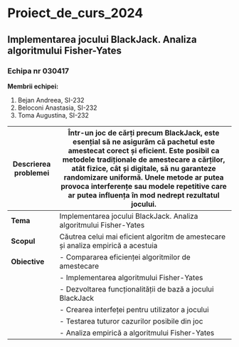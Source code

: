 # Proiect_de_curs_2024
## Implementarea jocului BlackJack. Analiza algoritmului Fisher-Yates

### Echipa nr 030417
**Membrii echipei:**
1. Bejan Andreea, SI-232
2. Beloconi Anastasia, SI-232
3. Toma Augustina, SI-232


|**Descrierea problemei**|Într-un joc de cărți precum BlackJack, este esențial să ne asigurăm că pachetul este amestecat corect și eficient. Este posibil ca metodele tradiționale de amestecare a cărților, atât fizice, cât și digitale, să nu garanteze randomizare uniformă. Unele metode ar putea provoca interferențe sau modele repetitive care ar putea influența în mod nedrept rezultatul jocului.|
|--------------------|-----------------------------------------------------|
|**Tema**|Implementarea jocului BlackJack. Analiza algoritmului Fisher-Yates|
|**Scopul**|Căutrea celui mai eficient algoritm de amestecare și analiza empirică a acestuia|
|**Obiective**|- Compararea eficienței algoritmilor de amestecare |
||- Implementarea algoritmului Fisher-Yates|
||- Dezvoltarea funcționalității de bază a jocului BlackJack|
||- Crearea interfeței pentru utilizator a jocului|
||- Testarea tuturor cazurilor posibile din joc|
||- Analiza empirică a algoritmului Fisher-Yates|